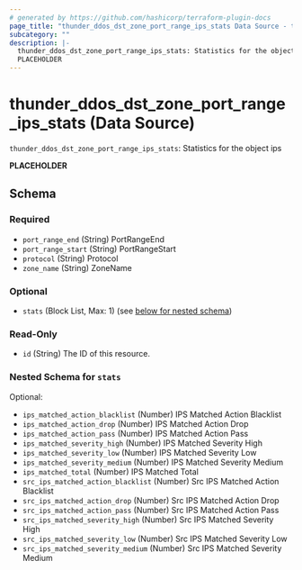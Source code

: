 ```yaml
---
# generated by https://github.com/hashicorp/terraform-plugin-docs
page_title: "thunder_ddos_dst_zone_port_range_ips_stats Data Source - terraform-provider-thunder"
subcategory: ""
description: |-
  thunder_ddos_dst_zone_port_range_ips_stats: Statistics for the object ips
  PLACEHOLDER
---
```


# thunder_ddos_dst_zone_port_range_ips_stats (Data Source)

`thunder_ddos_dst_zone_port_range_ips_stats`: Statistics for the object ips

__PLACEHOLDER__



<!-- schema generated by tfplugindocs -->
## Schema

### Required

- `port_range_end` (String) PortRangeEnd
- `port_range_start` (String) PortRangeStart
- `protocol` (String) Protocol
- `zone_name` (String) ZoneName

### Optional

- `stats` (Block List, Max: 1) (see [below for nested schema](#nestedblock--stats))

### Read-Only

- `id` (String) The ID of this resource.

<a id="nestedblock--stats"></a>
### Nested Schema for `stats`

Optional:

- `ips_matched_action_blacklist` (Number) IPS Matched Action Blacklist
- `ips_matched_action_drop` (Number) IPS Matched Action Drop
- `ips_matched_action_pass` (Number) IPS Matched Action Pass
- `ips_matched_severity_high` (Number) IPS Matched Severity High
- `ips_matched_severity_low` (Number) IPS Matched Severity Low
- `ips_matched_severity_medium` (Number) IPS Matched Severity Medium
- `ips_matched_total` (Number) IPS Matched Total
- `src_ips_matched_action_blacklist` (Number) Src IPS Matched Action Blacklist
- `src_ips_matched_action_drop` (Number) Src IPS Matched Action Drop
- `src_ips_matched_action_pass` (Number) Src IPS Matched Action Pass
- `src_ips_matched_severity_high` (Number) Src IPS Matched Severity High
- `src_ips_matched_severity_low` (Number) Src IPS Matched Severity Low
- `src_ips_matched_severity_medium` (Number) Src IPS Matched Severity Medium


